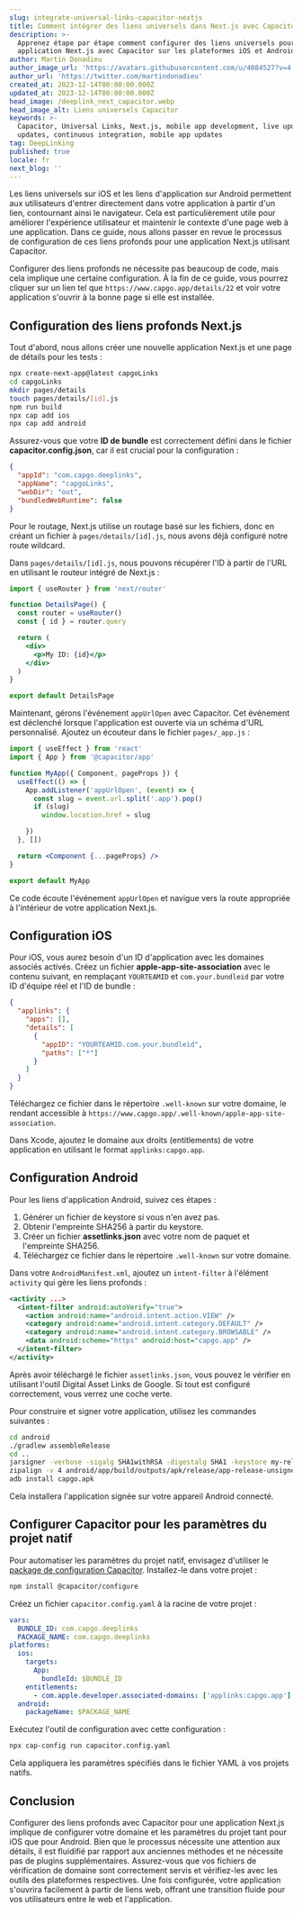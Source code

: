 ```yaml
---
slug: integrate-universal-links-capacitor-nextjs
title: Comment intégrer des liens universels dans Next.js avec Capacitor
description: >-
  Apprenez étape par étape comment configurer des liens universels pour votre
  application Next.js avec Capacitor sur les plateformes iOS et Android.
author: Martin Donadieu
author_image_url: 'https://avatars.githubusercontent.com/u/4084527?v=4'
author_url: 'https://twitter.com/martindonadieu'
created_at: 2023-12-14T00:00:00.000Z
updated_at: 2023-12-14T00:00:00.000Z
head_image: /deeplink_next_capacitor.webp
head_image_alt: Liens universels Capacitor
keywords: >-
  Capacitor, Universal Links, Next.js, mobile app development, live updates, OTA
  updates, continuous integration, mobile app updates
tag: DeepLinking
published: true
locale: fr
next_blog: ''
---
```

Les liens universels sur iOS et les liens d'application sur Android permettent aux utilisateurs d'entrer directement dans votre application à partir d'un lien, contournant ainsi le navigateur. Cela est particulièrement utile pour améliorer l'expérience utilisateur et maintenir le contexte d'une page web à une application. Dans ce guide, nous allons passer en revue le processus de configuration de ces liens profonds pour une application Next.js utilisant Capacitor.

Configurer des liens profonds ne nécessite pas beaucoup de code, mais cela implique une certaine configuration. À la fin de ce guide, vous pourrez cliquer sur un lien tel que `https://www.capgo.app/details/22` et voir votre application s'ouvrir à la bonne page si elle est installée.

## Configuration des liens profonds Next.js

Tout d'abord, nous allons créer une nouvelle application Next.js et une page de détails pour les tests :

```sh
npx create-next-app@latest capgoLinks
cd capgoLinks
mkdir pages/details
touch pages/details/[id].js
npm run build
npx cap add ios
npx cap add android
```

Assurez-vous que votre **ID de bundle** est correctement défini dans le fichier **capacitor.config.json**, car il est crucial pour la configuration :

```json
{
  "appId": "com.capgo.deeplinks",
  "appName": "capgoLinks",
  "webDir": "out",
  "bundledWebRuntime": false
}
```

Pour le routage, Next.js utilise un routage basé sur les fichiers, donc en créant un fichier à `pages/details/[id].js`, nous avons déjà configuré notre route wildcard.

Dans `pages/details/[id].js`, nous pouvons récupérer l'ID à partir de l'URL en utilisant le routeur intégré de Next.js :

```jsx
import { useRouter } from 'next/router'

function DetailsPage() {
  const router = useRouter()
  const { id } = router.query

  return (
    <div>
      <p>My ID: {id}</p>
    </div>
  )
}

export default DetailsPage
```

Maintenant, gérons l'événement `appUrlOpen` avec Capacitor. Cet événement est déclenché lorsque l'application est ouverte via un schéma d'URL personnalisé. Ajoutez un écouteur dans le fichier `pages/_app.js` :

```jsx
import { useEffect } from 'react'
import { App } from '@capacitor/app'

function MyApp({ Component, pageProps }) {
  useEffect(() => {
    App.addListener('appUrlOpen', (event) => {
      const slug = event.url.split('.app').pop()
      if (slug)
        window.location.href = slug

    })
  }, [])

  return <Component {...pageProps} />
}

export default MyApp
```

Ce code écoute l'événement `appUrlOpen` et navigue vers la route appropriée à l'intérieur de votre application Next.js.

## Configuration iOS

Pour iOS, vous aurez besoin d'un ID d'application avec les domaines associés activés. Créez un fichier **apple-app-site-association** avec le contenu suivant, en remplaçant `YOURTEAMID` et `com.your.bundleid` par votre ID d'équipe réel et l'ID de bundle :

```json
{
  "applinks": {
    "apps": [],
    "details": [
      {
        "appID": "YOURTEAMID.com.your.bundleid",
        "paths": ["*"]
      }
    ]
  }
}
```

Téléchargez ce fichier dans le répertoire `.well-known` sur votre domaine, le rendant accessible à `https://www.capgo.app/.well-known/apple-app-site-association`.

Dans Xcode, ajoutez le domaine aux droits (entitlements) de votre application en utilisant le format `applinks:capgo.app`.

## Configuration Android

Pour les liens d'application Android, suivez ces étapes :

1. Générer un fichier de keystore si vous n'en avez pas.
2. Obtenir l'empreinte SHA256 à partir du keystore.
3. Créer un fichier **assetlinks.json** avec votre nom de paquet et l'empreinte SHA256.
4. Téléchargez ce fichier dans le répertoire `.well-known` sur votre domaine.

Dans votre `AndroidManifest.xml`, ajoutez un `intent-filter` à l'élément `activity` qui gère les liens profonds :

```xml
<activity ...>
  <intent-filter android:autoVerify="true">
    <action android:name="android.intent.action.VIEW" />
    <category android:name="android.intent.category.DEFAULT" />
    <category android:name="android.intent.category.BROWSABLE" />
    <data android:scheme="https" android:host="capgo.app" />
  </intent-filter>
</activity>
```

Après avoir téléchargé le fichier `assetlinks.json`, vous pouvez le vérifier en utilisant l'outil Digital Asset Links de Google. Si tout est configuré correctement, vous verrez une coche verte.

Pour construire et signer votre application, utilisez les commandes suivantes :

```sh
cd android
./gradlew assembleRelease
cd ..
jarsigner -verbose -sigalg SHA1withRSA -digestalg SHA1 -keystore my-release-key.keystore android/app/build/outputs/apk/release/app-release-unsigned.apk alias_name
zipalign -v 4 android/app/build/outputs/apk/release/app-release-unsigned.apk capgo.apk
adb install capgo.apk
```

Cela installera l'application signée sur votre appareil Android connecté.

## Configurer Capacitor pour les paramètres du projet natif

Pour automatiser les paramètres du projet natif, envisagez d'utiliser le [package de configuration Capacitor](https://github.com/ionic-team/capacitor-configure/). Installez-le dans votre projet :

```sh
npm install @capacitor/configure
```

Créez un fichier `capacitor.config.yaml` à la racine de votre projet :

```yaml
vars:
  BUNDLE_ID: com.capgo.deeplinks
  PACKAGE_NAME: com.capgo.deeplinks
platforms:
  ios:
    targets:
      App:
        bundleId: $BUNDLE_ID
    entitlements:
      - com.apple.developer.associated-domains: ['applinks:capgo.app']
  android:
    packageName: $PACKAGE_NAME
```

Exécutez l'outil de configuration avec cette configuration :

```sh
npx cap-config run capacitor.config.yaml
```

Cela appliquera les paramètres spécifiés dans le fichier YAML à vos projets natifs.

## Conclusion

Configurer des liens profonds avec Capacitor pour une application Next.js implique de configurer votre domaine et les paramètres du projet tant pour iOS que pour Android. Bien que le processus nécessite une attention aux détails, il est fluidifié par rapport aux anciennes méthodes et ne nécessite pas de plugins supplémentaires. Assurez-vous que vos fichiers de vérification de domaine sont correctement servis et vérifiez-les avec les outils des plateformes respectives. Une fois configurée, votre application s'ouvrira facilement à partir de liens web, offrant une transition fluide pour vos utilisateurs entre le web et l'application.
